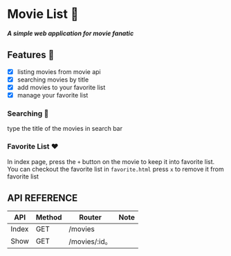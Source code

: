 # Movie List	:movie_camera:
***A simple web application for movie fanatic***



## Features	:briefcase:
- [x] listing movies from movie api
- [x] searching movies by title
- [x] add movies to your favorite list
- [x] manage your favorite list

### Searching :mag_right:
type the title of the movies in search bar
### Favorite List	:heart:
In index page, press the `+` button on the movie to keep it into favorite list.
You can checkout the favorite list in `favorite.html`
press `x` to remove it from favorite list

## API REFERENCE
 API | Method | Router | Note
-----|--------|--------|-----
Index | GET | /movies |
Show | GET | /movies/:id。